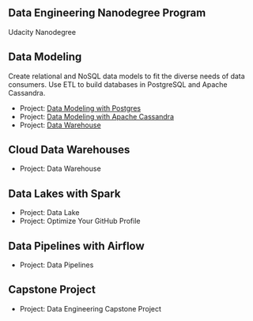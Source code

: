 ## Data Engineering Nanodegree Program ##
Udacity Nanodegree

## Data Modeling ##
Create relational and NoSQL data models to fit the diverse needs of data consumers. Use ETL to build databases in PostgreSQL and Apache Cassandra.

- Project: [Data Modeling with Postgres](https://github.com/mzcolor001/Data-Engineer-Practice/tree/master/Data%20Modeling%20with%20Postgres)
- Project: [Data Modeling with Apache Cassandra](https://github.com/mzcolor001/Data-Engineer-Practice/tree/master/Data%20Modeling%20with%20Apache%20Cassandra)
- Project: [Data Warehouse](https://github.com/mzcolor001/Data-Engineer-Practice/tree/master/Data%20Warehouse)
## Cloud Data Warehouses ##
- Project: Data Warehouse

## Data Lakes with Spark ##
- Project: Data Lake
- Project: Optimize Your GitHub Profile

## Data Pipelines with Airflow ##
- Project: Data Pipelines

## Capstone Project ##
- Project: Data Engineering Capstone Project
